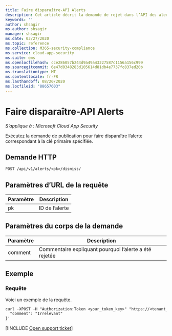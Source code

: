 ```yaml
---
title: Faire disparaître-API Alerts
description: Cet article décrit la demande de rejet dans l’API des alertes de Cloud App Security.
keywords: ''
author: shsagir
ms.author: shsagir
manager: shsagir
ms.date: 03/27/2020
ms.topic: reference
ms.collection: M365-security-compliance
ms.service: cloud-app-security
ms.suite: ems
ms.openlocfilehash: cce286057b244d9a49a43327587c1156a156c999
ms.sourcegitcommit: 6e47d0348283d105614d81db4e7737fc837ed20b
ms.translationtype: MT
ms.contentlocale: fr-FR
ms.lasthandoff: 08/20/2020
ms.locfileid: "88657603"
---
```

# <a name="dismiss---alerts-api"></a>Faire disparaître-API Alerts

*S’applique à : Microsoft Cloud App Security*

Exécutez la demande de publication pour faire disparaître l’alerte correspondant à la clé primaire spécifiée.

## <a name="http-request"></a>Demande HTTP

```rest
POST /api/v1/alerts/<pk>/dismiss/
```

## <a name="request-url-parameters"></a>Paramètres d’URL de la requête

| Paramètre | Description |
| --- | --- |
| pk | ID de l’alerte |

## <a name="request-body-parameters"></a>Paramètres du corps de la demande

| Paramètre | Description |
| --- | --- |
| comment | Commentaire expliquant pourquoi l’alerte a été rejetée |

## <a name="example"></a>Exemple

### <a name="request"></a>Requête

Voici un exemple de la requête.

```rest
curl -XPOST -H "Authorization:Token <your_token_key>" "https://<tenant_id>.<tenant_region>.contoso.com/api/v1/alerts/<pk>/dismiss/" -d '{
  "comment": "Irrelevant"
}'
```

[!INCLUDE [Open support ticket](includes/support.md)]
